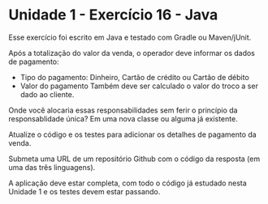 # Unidade 1 - Exercício 16 - Java
Esse exercício foi escrito em Java e testado com Gradle ou Maven/jUnit.

Após a totalização do valor da venda, o operador deve informar os dados de pagamento:

 - Tipo do pagamento: Dinheiro, Cartão de crédito ou Cartão de débito
 - Valor do pagamento Também deve ser calculado o valor do troco a ser dado ao cliente.

Onde você alocaria essas responsabilidades sem ferir o princípio da responsablidade única? Em uma nova classe ou alguma já existente.

Atualize o código e os testes para adicionar os detalhes de pagamento da venda.

Submeta uma URL de um repositório Github com o código da resposta (em uma das três linguagens).

A aplicação deve estar completa, com todo o código já estudado nesta Unidade 1 e os testes devem estar passando.
